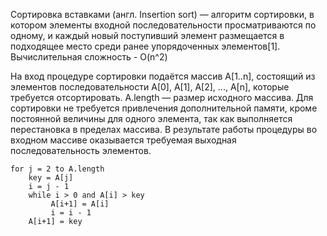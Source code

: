 Сортировка вставками (англ. Insertion sort) — алгоритм сортировки, в котором элементы входной последовательности просматриваются по одному, и каждый новый поступивший элемент размещается в подходящее место среди ранее упорядоченных элементов[1]. Вычислительная сложность - O(n^2)

На вход процедуре сортировки подаётся массив A[1..n], состоящий из элементов последовательности A[0], A[1], A[2], ..., A[n], которые требуется отсортировать. A.length — размер исходного массива. Для сортировки не требуется привлечения дополнительной памяти, кроме постоянной величины для одного элемента, так как выполняется перестановка в пределах массива. В результате работы процедуры во входном массиве оказывается требуемая выходная последовательность элементов.

```
for j = 2 to A.length  
    key = A[j]
    i = j - 1
    while i > 0 and A[i] > key
         A[i+1] = A[i]
         i = i - 1
    A[i+1] = key
```
